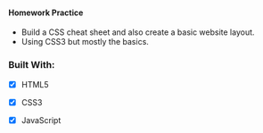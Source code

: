 ####   Homework Practice
* Build a CSS cheat sheet and also create a basic website layout.
* Using CSS3 but mostly the basics.
### Built With:
- [x] HTML5
- [x] CSS3
- [x] JavaScript

